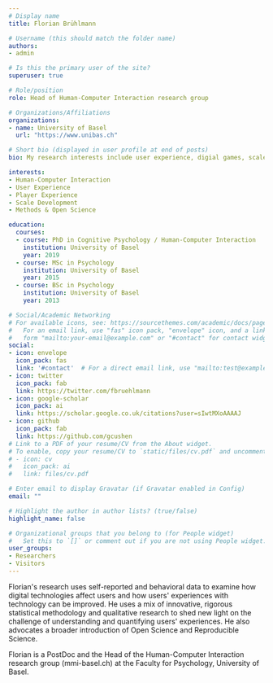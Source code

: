 ```yaml
---
# Display name
title: Florian Brühlmann

# Username (this should match the folder name)
authors:
- admin

# Is this the primary user of the site?
superuser: true

# Role/position
role: Head of Human-Computer Interaction research group

# Organizations/Affiliations
organizations:
- name: University of Basel
  url: "https://www.unibas.ch"

# Short bio (displayed in user profile at end of posts)
bio: My research interests include user experience, digial games, scale development, and data quality. 

interests:
- Human-Computer Interaction
- User Experience
- Player Experience
- Scale Development
- Methods & Open Science

education:
  courses:
  - course: PhD in Cognitive Psychology / Human-Computer Interaction
    institution: University of Basel
    year: 2019
  - course: MSc in Psychology
    institution: University of Basel
    year: 2015
  - course: BSc in Psychology
    institution: University of Basel
    year: 2013

# Social/Academic Networking
# For available icons, see: https://sourcethemes.com/academic/docs/page-builder/#icons
#   For an email link, use "fas" icon pack, "envelope" icon, and a link in the
#   form "mailto:your-email@example.com" or "#contact" for contact widget.
social:
- icon: envelope
  icon_pack: fas
  link: '#contact'  # For a direct email link, use "mailto:test@example.org".
- icon: twitter
  icon_pack: fab
  link: https://twitter.com/fbruehlmann
- icon: google-scholar
  icon_pack: ai
  link: https://scholar.google.co.uk/citations?user=sIwtMXoAAAAJ
- icon: github
  icon_pack: fab
  link: https://github.com/gcushen
# Link to a PDF of your resume/CV from the About widget.
# To enable, copy your resume/CV to `static/files/cv.pdf` and uncomment the lines below.
# - icon: cv
#   icon_pack: ai
#   link: files/cv.pdf

# Enter email to display Gravatar (if Gravatar enabled in Config)
email: ""

# Highlight the author in author lists? (true/false)
highlight_name: false

# Organizational groups that you belong to (for People widget)
#   Set this to `[]` or comment out if you are not using People widget.
user_groups:
- Researchers
- Visitors
---
```


Florian's research uses self-reported and behavioral data to examine how digital technologies affect users and how users' experiences with technology can be improved. He uses a mix of innovative, rigorous statistical methodology and qualitative research to shed new light on the challenge of understanding and quantifying users' experiences. He also advocates a broader introduction of Open Science and Reproducible Science.

Florian is a PostDoc and the Head of the Human-Computer Interaction research group (mmi-basel.ch) at the Faculty for Psychology, University of Basel. 
